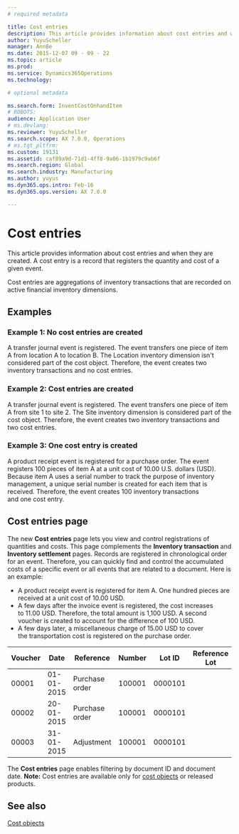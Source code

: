 ```yaml
---
# required metadata

title: Cost entries
description: This article provides information about cost entries and when they are created. A cost entry is a record that registers the quantity and cost of a given event.
author: YuyuScheller
manager: AnnBe
ms.date: 2015-12-07 09 - 09 - 22
ms.topic: article
ms.prod: 
ms.service: Dynamics365Operations
ms.technology: 

# optional metadata

ms.search.form: InventCostOnhandItem
# ROBOTS: 
audience: Application User
# ms.devlang: 
ms.reviewer: YuyuScheller
ms.search.scope: AX 7.0.0, Operations
# ms.tgt_pltfrm: 
ms.custom: 19131
ms.assetid: caf89a9d-71d1-4ff8-9a06-1b1979c9ab6f
ms.search.region: Global
ms.search.industry: Manufacturing
ms.author: yuyus
ms.dyn365.ops.intro: Feb-16
ms.dyn365.ops.version: AX 7.0.0

---
```


# Cost entries

This article provides information about cost entries and when they are created. A cost entry is a record that registers the quantity and cost of a given event.

Cost entries are aggregations of inventory transactions that are recorded on active financial inventory dimensions.

## Examples
### Example 1: No cost entries are created

A transfer journal event is registered. The event transfers one piece of item A from location A to location B. The Location inventory dimension isn't considered part of the cost object. Therefore, the event creates two inventory transactions and no cost entries.

### Example 2: Cost entries are created

A transfer journal event is registered. The event transfers one piece of item A from site 1 to site 2. The Site inventory dimension is considered part of the cost object. Therefore, the event creates two inventory transactions and two cost entries.

### Example 3: One cost entry is created

A product receipt event is registered for a purchase order. The event registers 100 pieces of item A at a unit cost of 10.00 U.S. dollars (USD). Because item A uses a serial number to track the purpose of inventory management, a unique serial number is created for each item that is received. Therefore, the event creates 100 inventory transactions and one cost entry.

## Cost entries page
The new **Cost entries** page lets you view and control registrations of quantities and costs. This page complements the **Inventory transaction** and **Inventory settlement** pages. Records are registered in chronological order for an event. Therefore, you can quickly find and control the accumulated costs of a specific event or all events that are related to a document. Here is an example:

-   A product receipt event is registered for item A. One hundred pieces are received at a unit cost of 10.00 USD.
-   A few days after the invoice event is registered, the cost increases to 11.00 USD. Therefore, the total amount is 1,100 USD. A second voucher is created to account for the difference of 100 USD.
-   A few days later, a miscellaneous charge of 15.00 USD to cover the transportation cost is registered on the purchase order.

| Voucher | Date       | Reference      | Number | Lot ID  | Reference Lot | Return Lot ID | Quantity | Amount  |
|---------|------------|----------------|--------|---------|---------------|---------------|----------|---------|
| 00001   | 01-01-2015 | Purchase order | 100001 | 0000101 |               |               | 100.00   | 1000.00 |
| 00002   | 20-01-2015 | Purchase order | 100001 | 0000101 |               |               |          | 100.00  |
| 00003   | 31-01-2015 | Adjustment     | 100001 | 0000101 |               |               |          | 15.00   |

The **Cost entries** page enables filtering by document ID and document date. **Note:** Cost entries are available only for [cost objects](cost-object.md) or released products.

See also
--------

[Cost objects](cost-object.md)

